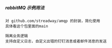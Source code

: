 ##### rabbitMQ 示例用法
    对 github.com/streadway/amqp 的封装，简化使用
    具体看这个包里面的main
    
    隔离业务逻辑
    支持自定义日志，自定义出错的钉钉消息或者邮件消息的发送
    

    